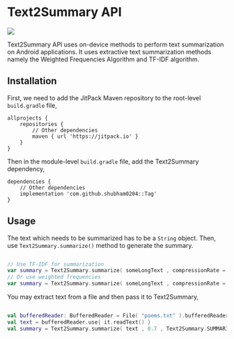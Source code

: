 
# Text2Summary API

[![](https://jitpack.io/v/shubham0204/Text2Summary.svg)](https://jitpack.io/#shubham0204/Text2Summary)

Text2Summary API uses on-device methods to perform text summarization on Android applications. It uses extractive text summarization 
methods namely the Weighted Frequencies Algorithm and TF-IDF algorithm.

## Installation

First, we need to add the JitPack Maven repository to the root-level `build.gradle` file,

```
allprojects {
    repositories {
        // Other dependencies
        maven { url 'https://jitpack.io' }
    }
}
```

Then in the module-level `build.gradle` file, add the Text2Summary dependency,

```
dependencies {
    // Other dependencies
    implementation 'com.github.shubham0204::Tag'
}
```



## Usage

The text which needs to be summarized has to be a `String` object. Then,
use `Text2Summary.summarize()` method to generate the summary.

```kotlin

// Use TF-IDF for summarization
var summary = Text2Summary.summarize( someLongText , compressionRate = 0.7 , Text2Summary.SUMMARIZATION_ALGO_TFIDF )
// Or use weighted frequencies
var summary = Text2Summary.summarize( someLongText , compressionRate = 0.7 , Text2Summary.SUMMARIZATION_ALGO_WEIGHTED_FREQ )

```
You may extract text from a file and then pass it to Text2Summary,

```kotlin

val bufferedReader: BufferedReader = File( "poems.txt" ).bufferedReader()
val text = bufferedReader.use{ it.readText() }
val summary = Text2Summary.summarize( text , 0.7 , Text2Summary.SUMMARIZATION_ALGO_WEIGHTED_FREQ )

```





